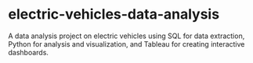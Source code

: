 # electric-vehicles-data-analysis
A data analysis project on electric vehicles using SQL for data extraction, Python for analysis and visualization, and Tableau for creating interactive dashboards.
